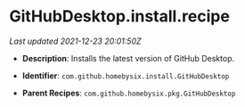# GitHubDesktop.install.recipe

_Last updated 2021-12-23 20:01:50Z_

- **Description**: Installs the latest version of GitHub Desktop.

- **Identifier**: `com.github.homebysix.install.GitHubDesktop`

- **Parent Recipes**: `com.github.homebysix.pkg.GitHubDesktop`
